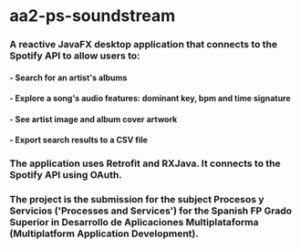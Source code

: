 # aa2-ps-soundstream

### A reactive JavaFX desktop application that connects to the Spotify API to allow users to:
#### - Search for an artist's albums
#### - Explore a song's audio features: dominant key, bpm and time signature
#### - See artist image and album cover artwork
#### - Export search results to a CSV file

### The application uses Retrofit and RXJava.  It connects to the Spotify API using OAuth.

### The project is the submission for the subject Procesos y Servicios ('Processes and Services') for the Spanish FP Grado Superior in Desarrollo de Aplicaciones Multiplataforma (Multiplatform Application Development).
